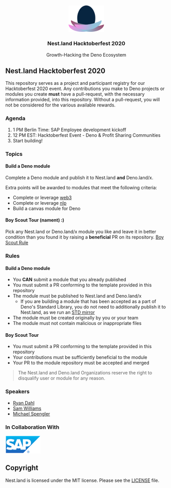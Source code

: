 <br />
<p align="center">
  <a href="https://nest.land/">
    <img src="../assets/logo_light.png" alt="nest.land logo (hacktober version)" width="110">
  </a>

  <h3 align="center">Nest.land Hacktoberfest 2020</h3>

  <p align="center">
    Growth-Hacking the Deno Ecosystem
 </p>
</p>

## Nest.land Hacktoberfest 2020

This repository serves as a project and participant registry for our Hacktoberfest 2020 event. Any contributions you make to Deno projects or modules you create **must** have a pull-request, with the necessary information provided, into this repository. Without a pull-request, you will not be considered for the various available rewards.

### Agenda
1. 1 PM Berlin Time: SAP Employee development kickoff
2. 12 PM EST: Hacktoberfest Event - Deno & Profit Sharing Communities
3. Start building!

### Topics
#### Build a Deno module
Complete a Deno module and publish it to Nest.land **and** Deno.land/x. 

Extra points will be awarded to modules that meet the following criteria:
- Complete or leverage [web3](https://nest.land/package/web3)
- Complete or leverage [nlp](https://nest.land/package/nlp)
- Build a canvas module for Deno

#### Boy Scout Tour (nament) :)
Pick any Nest.land or Deno.land/x module you like and leave it in better condition than you found it by raising a **beneficial** PR on its repository.
[Boy Scout Rule](https://medium.com/@biratkirat/step-8-the-boy-scout-rule-robert-c-martin-uncle-bob-9ac839778385)

### Rules
#### Build a Deno module
- You **CAN** submit a module that you already published
- You must submit a PR conforming to the template provided in this repository
- The module must be published to Nest.land and Deno.land/x
  - If you are building a module that has been accepted as a part of Deno's Standard Library, you do not need to additionally publish it to Nest.land, as we run an [STD mirror](https://nest.land/std)
- The module must be created originally by you or your team
- The module must not contain malicious or inappropriate files

#### Boy Scout Tour
- You must submit a PR conforming to the template provided in this repository
- Your contributions must be sufficiently beneficial to the module
- Your PR to the module repository must be accepted and merged

> The Nest.land and Deno.land Organizations reserve the right to disqualify user or module for any reason.

### Speakers

- [Ryan Dahl](https://github.com/ry)
- [Sam Williams](https://github.com/samcamwilliams)
- [Michael Spengler](https://github.com/michael-spengler)

### In Collaboration With

<a href="https://www.sap.com/"><img src="../assets/sap_logo.png" alt="SAP Logo" width="110"></a>

## Copyright

Nest.land is licensed under the MIT license. Please see the [LICENSE](../LICENSE) file.
